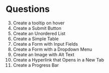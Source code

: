 # Questions

3. Create a tooltip on hover
4. Create a Submit Button
5. Create an Unordered List
6. Create a Simple Table
7. Create a Form with Input Fields
8. Create a Form with a Dropdown Menu
9. Create an Image with Alt Text
10. Create a Hyperlink that Opens in a New Tab
11. Create a Progress Bar
